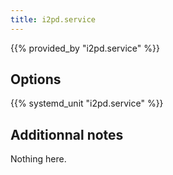 ```yaml
---
title: i2pd.service
---
```


{{% provided_by "i2pd.service" %}}

## Options

{{% systemd_unit "i2pd.service" %}}

## Additionnal notes

Nothing here.